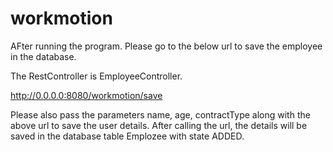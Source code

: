 # workmotion
AFter running the program. Please go to the below url to save the employee in the database.

The RestController is EmployeeController.

http://0.0.0.0:8080/workmotion/save

Please also pass the parameters name, age, contractType along with the 
above url to save the user details. After calling the url, the details will be saved in the database table Emplozee with state ADDED.
